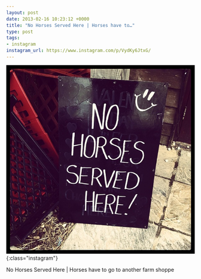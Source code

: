 ```yaml
---
layout: post
date: 2013-02-16 10:23:12 +0000
title: "No Horses Served Here | Horses have to…"
type: post
tags:
- instagram
instagram_url: https://www.instagram.com/p/VydKy6JtxG/
---
```


![Instagram - VydKy6JtxG](/img/VydKy6JtxG.jpg){:class="instagram"}

No Horses Served Here | Horses have to go to another farm shoppe
